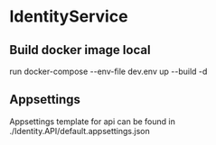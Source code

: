 # IdentityService

## Build docker image local

run docker-compose --env-file dev.env up --build -d

## Appsettings

Appsettings template for api can be found in ./Identity.API/default.appsettings.json